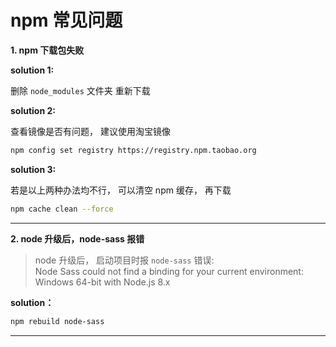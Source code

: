 # npm 常见问题

**1. npm 下载包失败**

**solution 1:**

删除 <code>node_modules</code> 文件夹 重新下载

**solution 2:**

查看镜像是否有问题， 建议使用淘宝镜像

```bash
npm config set registry https://registry.npm.taobao.org
```

**solution 3:**

若是以上两种办法均不行， 可以清空 npm 缓存， 再下载

```bash
npm cache clean --force
```
---

**2. node 升级后，node-sass 报错**

> node 升级后， 启动项目时报 <code>node-sass</code> 错误:  
Node Sass could not find a binding for your current environment: Windows 64-bit with Node.js 8.x

**solution：**

```bash
npm rebuild node-sass
```
---